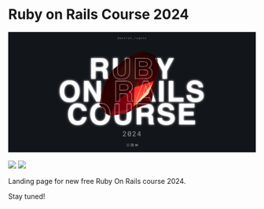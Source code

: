# Ruby on Rails Course 2024

![App Screenshot](preview.png)

[![](https://img.shields.io/badge/-React-332B40?style=for-the-badge&logo=react)]()
[![](https://img.shields.io/badge/-Three.js-332B40?style=for-the-badge&logo=three.js)]()

Landing page for new free Ruby On Rails course 2024.

Stay tuned!
